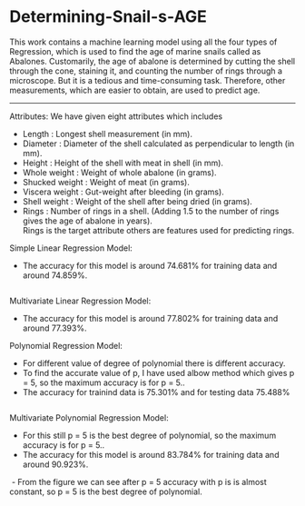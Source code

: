 # Determining-Snail-s-AGE
This work contains a machine learning model using all the four types of Regression, which is used to find the age of marine snails called as Abalones. Customarily, the age of abalone is determined by cutting the shell through the cone, staining it, and counting the number of rings through a microscope. But it is a tedious and time-consuming task. Therefore, other measurements, which are easier to obtain, are used to predict age.<br>
______
Attributes: We have given eight attributes which includes
* Length : Longest shell measurement (in mm).
* Diameter : Diameter of the shell calculated as perpendicular to length (in mm).
* Height : Height of the shell with meat in shell (in mm).
* Whole weight : Weight of whole abalone (in grams).
* Shucked weight : Weight of meat (in grams).
* Viscera weight : Gut-weight after bleeding (in grams).
* Shell weight : Weight of the shell after being dried (in grams).
* Rings : Number of rings in a shell. (Adding 1.5 to the number of rings gives the age of abalone in years).<br>
Rings is the target attribute others are features used for predicting rings.<br>

Simple Linear Regression Model:
- The accuracy for this model is around 74.681% for training data and around 74.859%.
<img src = "" >

Multivariate Linear Regression Model:
- The accuracy for this model is around 77.802% for training data and around 77.393%.

Polynomial Regression Model:
- For different value of degree of polynomial there is different accuracy.
- To find the accurate value of p, I have used albow method which gives p = 5, so the maximum accuracy is for p = 5..
- The accuracy for trainind data is 75.301% and for testing data 75.488%
<img src = "" >

Multivariate Polynomial Regression Model:
- For this still p = 5 is the best degree of polynomial, so the maximum accuracy is for p = 5..
- The accuracy for this model is around 83.784% for training data and around 90.923%.
<img src = "" >
- From the figure we can see after p = 5 accuracy with p is is almost constant, so p = 5 is the best degree of polynomial.
